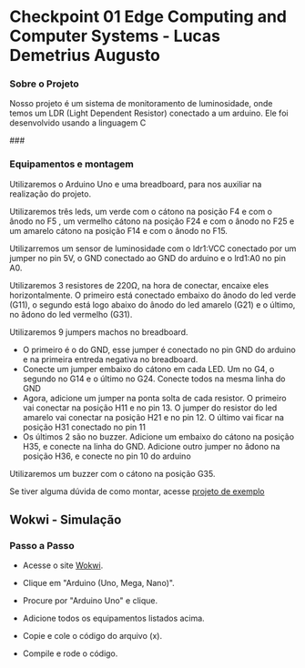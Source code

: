 <h1>Checkpoint 01 Edge Computing and Computer Systems - Lucas Demetrius Augusto</h1>

###

<h3>Sobre o Projeto</h3>
<p>Nosso projeto é um sistema de monitoramento de luminosidade, onde temos um LDR (Light Dependent Resistor) conectado a um arduino. Ele foi desenvolvido usando a linguagem C</p>
###

<h3>Equipamentos e montagem</h3>

<p>Utilizaremos o Arduino Uno e uma breadboard, para nos auxiliar na realização do projeto.</p>
<p>Utilizaremos três leds, um verde com o cátono na posição F4 e com o ânodo no F5 , um vermelho cátono na posição F24 e com o ânodo no F25 e um amarelo cátono na posição F14 e com o ânodo no F15.</p>
<p>Utilizarremos um sensor de luminosidade com o ldr1:VCC conectado por um jumper no pin 5V, o GND conectado ao GND do arduino e o lrd1:A0 no pin A0.</p>
<p>Utilizaremos 3 resistores de 220Ω, na hora de conectar, encaixe eles horizontalmente. O primeiro está conectado embaixo do ânodo do led verde (G11), o segundo está logo abaixo do ânodo do led amarelo (G21) e o último, no âdono do led vermelho (G31).</p>
<p>Utilizaremos 9 jumpers machos no breadboard.</p>

<ul>
  <li>O primeiro é o do GND, esse jumper é conectado no pin GND do arduino e na primeira entreda negativa no breadboard.</li>
  <li>Conecte um jumper embaixo do cátono em cada LED. Um no G4, o segundo no G14 e o último no G24. Conecte todos na mesma linha do GND</li>
  <li>Agora, adicione um jumper na ponta solta de cada resistor. O primeiro vai conectar na posição H11 e no pin 13. O jumper do resistor do led amarelo vai conectar na posição H21 e no pin 12. O último vai ficar na posição H31 conectado no pin 11</li>
  <li>Os últimos 2 são no buzzer. Adicione um embaixo do cátono na posição H35, e conecte na linha do GND. Adicione outro jumper no âdono na posição H36, e conecte no pin 10 do arduino</li>
</ul>

<p>Utilizaremos um buzzer com o cátono na posição G35.</p>

<p>Se tiver alguma dúvida de como montar, acesse <a href="https://wokwi.com/projects/428328074372035585">projeto de exemplo</a></p>

###

<h2>Wokwi - Simulação</h2>

####

<h3>Passo a Passo</h3>

<ul>
  <li>
    <p>Acesse o site <a href="https://wokwi.com">Wokwi</a>.</p>
  </li>
  <li>
    <p>Clique em "Arduino (Uno, Mega, Nano)".</p>
  </li>
  <li>
    <p>Procure por "Arduino Uno" e clique.</p>
  </li>
  <li>
    <p>Adicione todos os equipamentos listados acima.</p>
  </li>
  <li>
    <p>Copie e cole o código do arquivo (x).</p>
  </li>
  <li>
    <p>Compile e rode o código.</p>
  </li>
</ul>




